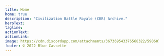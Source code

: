 ```yaml
---
title: Home
home: true
description: "Civilization Battle Royale (CBR) Archive."
heroText:
tagline:
actionText:
actionLink:
image: https://cdn.discordapp.com/attachments/367369543376568322/590607288377802782/CBR_Logo.png
footer: © 2022 Blue Cassette
---
```


<HomeAlbums
  :pages="$site.pages"
/>

<HomeAlbums2
:pages="$site.pages"
/>
